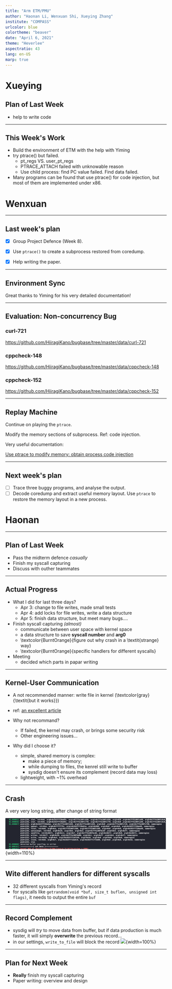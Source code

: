 ```yaml
---
title: "Arm ETM/PMU"
author: "Haonan Li, Wenxuan Shi, Xueying Zhang"
institute: "COMPASS"
urlcolor: blue
colortheme: "beaver"
date: "April 6, 2021"
theme: "Heverlee"
aspectratio: 43
lang: en-US
marp: true
---
```


# Xueying

## Plan of Last Week

- help to write code

---

## This Week's Work

- Build the environment of ETM with the help with Yiming
- try ptrace() but failed.
  - pt_regs VS. user_pt_regs
  - PTRACE_ATTACH failed with unknowable reason
  - Use child process: find PC value failed. Find data failed.
- Many programs can be found that use ptrace() for code injection, but most of them are implemented under x86.


# Wenxuan

---

## Last week's plan

- [x] Group Project Defence (Week 8).

- [x] Use `ptrace()` to create a subprocess restored from coredump.

- [x] Help writing the paper.

---

## Environment Sync

Great thanks to Yiming for his very detailed documentation!


---

## Evaluation: Non-concurrency Bug

### curl-721

https://github.com/HiiragiKano/bugbase/tree/master/data/curl-721


### cppcheck-148

https://github.com/HiiragiKano/bugbase/tree/master/data/cppcheck-148


### cppcheck-152

https://github.com/HiiragiKano/bugbase/tree/master/data/cppcheck-152


---

## Replay Machine

Continue on playing the `ptrace`.

Modify the memory sections of subprocess. Ref: code injection.

Very useful documentation:

[Use ptrace to modify memory: obtain process code injection](https://blog.csdn.net/u011580175/article/details/82831889)

---

## Next week's plan

- [ ] Trace three buggy programs, and analyse the output.
- [ ] Decode coredump and extract useful memory layout. Use `ptrace` to restore the memory layout in a new process.

# Haonan

---

## Plan of Last Week

- Pass the midterm defence *casually*
- Finish my syscall capturing
- Discuss with outher teammates

---


## Actual Progress

- What I did for last three days?
  - Apr 3: change to file writes, made small tests
  - Apr 4: add locks for file writes, write a data structure
  - Apr 5: finish data structure, but meet many bugs....
- Finish syscall capturing *(almost)*
  - communicate between user space with kernel space
  - a data structure to save **syscall number** and **arg0**
  - \textcolor{BurntOrange}{figure out why crash in a \textit{strange} way}
  - \textcolor{BurntOrange}{specific handlers for different syscalls}
- Meeting
  - decided which parts in papar writing

---

## Kernel-User Communication

- A not recommended manner: write file in kernel (\textcolor{gray}{\textit{but it works}})
- ref: [an excellent article](https://www.linuxjournal.com/article/8110)
- Why not recommand?
  - If failed, the kernel may crash, or brings some security risk
  - Other engineering issues...

- Why did I choose it?
  - simple, shared memory is complex: 
    - make a piece of memory; 
    - while dumping to files, the kenrel still write to buffer
    - sysdig doesn't ensure its complement (record data may loss)
  - lightweight, with ~1% overhead


---

## Crash

A very very long string, after change of string format

![](crash.png){width=110%}


---

## Wite different handlers for different syscalls

- 32 different syscalls from Yiming's record
- for syscalls like `getrandom(void *buf, size_t buflen, unsigned int flags)`, it needs to output the entire `buf`

---

## Record Complement

- sysdig will *try* to move data from buffer, but if data production is much faster, it will simply **overwrite** the previous record...
- in our settings, `write_to_file` will block the record
![](https://secure-cdn.wolai.com/static%2Fn1ZBN9bs9gxKuojEESFPFk%2Fimage.png?auth_key=1617636315-rk5KMzKh67FhdYijPDFDLZ-0-25c4e37e68dc8f39e6123db41ce7b4f7){width=100%}


---

## Plan for Next Week

- **Really** finish my syscall capturing
- Paper writing: overview and design

